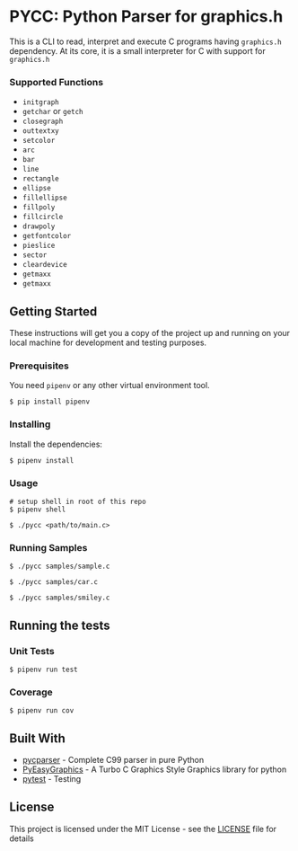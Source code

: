 # PYCC: Python Parser for graphics.h

This is a CLI to read, interpret and execute C programs having `graphics.h` dependency. At its core, it is a small
interpreter for C with support for `graphics.h`

### Supported Functions

* `initgraph`
* `getchar` or `getch`
* `closegraph`
* `outtextxy`
* `setcolor`
* `arc`
* `bar`
* `line`
* `rectangle`
* `ellipse`
* `fillellipse`
* `fillpoly`
* `fillcircle`
* `drawpoly`
* `getfontcolor`
* `pieslice`
* `sector`
* `cleardevice`
* `getmaxx`
* `getmaxx`

## Getting Started

These instructions will get you a copy of the project up and running on your local machine for development and testing
purposes.

### Prerequisites

You need `pipenv` or any other virtual environment tool.

```shell
$ pip install pipenv
```

### Installing

Install the dependencies:

```shell
$ pipenv install
```

### Usage

```shell
# setup shell in root of this repo
$ pipenv shell

$ ./pycc <path/to/main.c>
```

### Running Samples

```shell
$ ./pycc samples/sample.c

$ ./pycc samples/car.c 

$ ./pycc samples/smiley.c 
```

## Running the tests

### Unit Tests

```shell
$ pipenv run test
```

### Coverage

```shell
$ pipenv run cov
```

## Built With

* [pycparser](https://github.com/eliben/pycparser) - Complete C99 parser in pure Python
* [PyEasyGraphics](https://github.com/royqh1979/PyEasyGraphics) - A Turbo C Graphics Style Graphics library for python
* [pytest](https://docs.pytest.org/en/stable/) - Testing

## License

This project is licensed under the MIT License - see
the [LICENSE](https://github.com/godcrampy/py-graphics-h/blob/main/LICENSE) file for details

